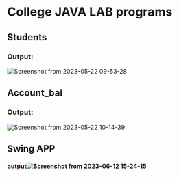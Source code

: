 # College JAVA LAB programs 

## Students 
### Output:
![Screenshot from 2023-05-22 09-53-28](https://github.com/iamrajharshit/JAVA_Prog/assets/93223125/94f8f3ba-431a-444d-a19f-1897df06a4d7)

## Account_bal
### Output:

![Screenshot from 2023-05-22 10-14-39](https://github.com/iamrajharshit/JAVA_Prog/assets/93223125/4a4b0aad-82ed-467a-8bb8-9b5db4991f1a)


## Swing APP
#### output![Screenshot from 2023-06-12 15-24-15](https://github.com/iamrajharshit/JAVA_Prog/assets/93223125/8cdbb65f-80b5-44b7-b26d-3e816d5d0eca)
